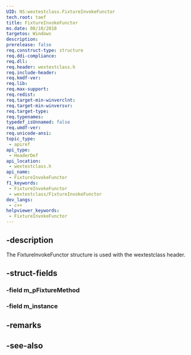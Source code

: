 ```yaml
---
UID: NS:wextestclass.FixtureInvokeFunctor
tech.root: taef
title: FixtureInvokeFunctor
ms.date: 08/10/2018
targetos: Windows
description: 
prerelease: false
req.construct-type: structure
req.ddi-compliance: 
req.dll: 
req.header: wextestclass.h
req.include-header: 
req.kmdf-ver: 
req.lib: 
req.max-support: 
req.redist: 
req.target-min-winverclnt: 
req.target-min-winversvr: 
req.target-type: 
req.typenames: 
typedef_isUnnamed: false
req.umdf-ver: 
req.unicode-ansi: 
topic_type:
 - apiref
api_type:
 - HeaderDef
api_location:
 - wextestclass.h
api_name:
 - FixtureInvokeFunctor
f1_keywords:
 - FixtureInvokeFunctor
 - wextestclass/FixtureInvokeFunctor
dev_langs:
 - c++
helpviewer_keywords:
 - FixtureInvokeFunctor
---
```


## -description

The FixtureInvokeFunctor structure is used with the wextestclass header.

## -struct-fields

### -field m_pFixtureMethod

### -field m_instance

## -remarks

## -see-also


